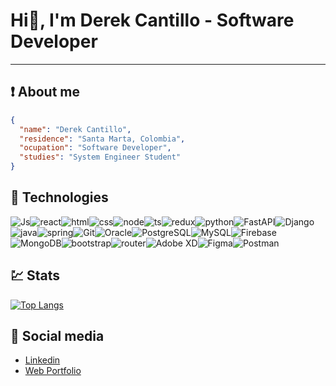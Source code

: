 # Hi👋, I'm Derek Cantillo - Software Developer
___

## ❗ About me
```json
{
  "name": "Derek Cantillo",
  "residence": "Santa Marta, Colombia",
  "ocupation": "Software Developer",
  "studies": "System Engineer Student"
}
```

## 💾 Technologies
![Js](https://img.shields.io/badge/JavaScript-323330?style=for-the-badge&logo=javascript&logoColor=F7DF1E)![react](https://img.shields.io/badge/React-20232A?style=for-the-badge&logo=react&logoColor=61DAFB)![html](https://img.shields.io/badge/HTML5-E34F26?style=for-the-badge&logo=html5&logoColor=white)![css](https://img.shields.io/badge/CSS3-1572B6?style=for-the-badge&logo=css3&logoColor=white)![node](https://img.shields.io/badge/Node.js-43853D?style=for-the-badge&logo=node.js&logoColor=white)![ts](https://img.shields.io/badge/TypeScript-007ACC?style=for-the-badge&logo=typescript&logoColor=white)![redux](https://img.shields.io/badge/Redux-593D88?style=for-the-badge&logo=redux&logoColor=white)![python](https://img.shields.io/badge/Python-14354C?style=for-the-badge&logo=python&logoColor=white)![FastAPI](https://img.shields.io/static/v1?style=for-the-badge&message=FastAPI&color=009688&logo=FastAPI&logoColor=FFFFFF&label=)![Django](https://img.shields.io/static/v1?style=for-the-badge&message=Django&color=092E20&logo=Django&logoColor=FFFFFF&label=)![java](https://img.shields.io/badge/Java-ED8B00?style=for-the-badge&logo=java&logoColor=white)![spring](https://img.shields.io/badge/Spring-6DB33F?style=for-the-badge&logo=spring&logoColor=white)![Git](https://img.shields.io/static/v1?style=for-the-badge&message=Git&color=F05032&logo=Git&logoColor=FFFFFF&label=)![Oracle](https://img.shields.io/static/v1?style=for-the-badge&message=Oracle&color=F80000&logo=Oracle&logoColor=FFFFFF&label=)![PostgreSQL](https://img.shields.io/static/v1?style=for-the-badge&message=PostgreSQL&color=4169E1&logo=PostgreSQL&logoColor=FFFFFF&label=)![MySQL](https://img.shields.io/static/v1?style=for-the-badge&message=MySQL&color=4479A1&logo=MySQL&logoColor=FFFFFF&label=)![Firebase](https://img.shields.io/static/v1?style=for-the-badge&message=Firebase&color=222222&logo=Firebase&logoColor=FFCA28&label=)![MongoDB](https://img.shields.io/static/v1?style=for-the-badge&message=MongoDB&color=47A248&logo=MongoDB&logoColor=FFFFFF&label=)![bootstrap](https://img.shields.io/badge/Bootstrap-563D7C?style=for-the-badge&logo=bootstrap&logoColor=white)![router](https://img.shields.io/badge/React_Router-CA4245?style=for-the-badge&logo=react-router&logoColor=white)![Adobe XD](https://img.shields.io/static/v1?style=for-the-badge&message=Adobe+XD&color=FF61F6&logo=Adobe+XD&logoColor=FFFFFF&label=)![Figma](https://img.shields.io/static/v1?style=for-the-badge&message=Figma&color=F24E1E&logo=Figma&logoColor=FFFFFF&label=)![Postman](https://img.shields.io/static/v1?style=for-the-badge&message=Postman&color=FF6C37&logo=Postman&logoColor=FFFFFF&label=)

## 💹 Stats
[![Top Langs](https://github-readme-stats.vercel.app/api/top-langs/?username=derekcantillo&layout=compact&theme=tokyonight)](https://github.com/anuraghazra/github-readme-stats)

## 📲  Social media
- [Linkedin](https://www.linkedin.com/in/derek-cantillo-34bb81213/)
- [Web Portfolio](https://derekcantillo.github.io/Portfolio-app/)